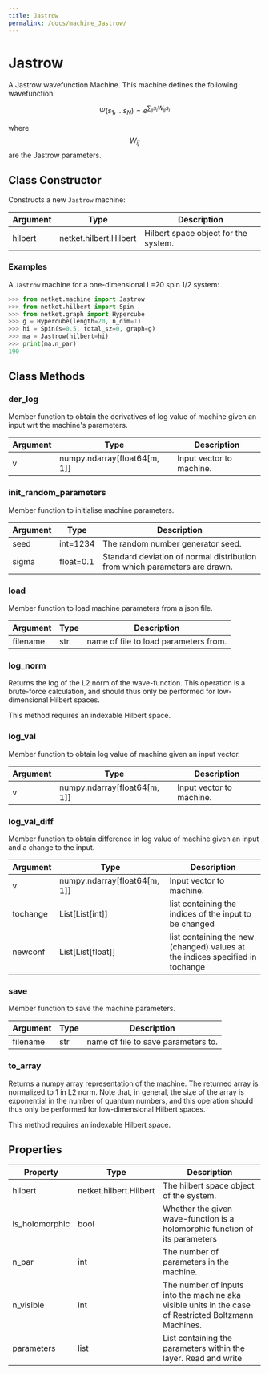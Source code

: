 ```yaml
---
title: Jastrow
permalink: /docs/machine_Jastrow/
---
```

# Jastrow
A Jastrow wavefunction Machine. This machine defines the following
 wavefunction:

 $$ \Psi(s_1,\dots s_N) = e^{\sum_{ij} s_i W_{ij} s_i}$$

 where $$ W_{ij} $$ are the Jastrow parameters.

## Class Constructor
Constructs a new ``Jastrow`` machine:

|Argument|         Type         |            Description             |
|--------|----------------------|------------------------------------|
|hilbert |netket.hilbert.Hilbert|Hilbert space object for the system.|

### Examples
A ``Jastrow`` machine for a one-dimensional L=20 spin 1/2
system:

```python
>>> from netket.machine import Jastrow
>>> from netket.hilbert import Spin
>>> from netket.graph import Hypercube
>>> g = Hypercube(length=20, n_dim=1)
>>> hi = Spin(s=0.5, total_sz=0, graph=g)
>>> ma = Jastrow(hilbert=hi)
>>> print(ma.n_par)
190

```



## Class Methods 
### der_log
Member function to obtain the derivatives of log value of
machine given an input wrt the machine's parameters.

|Argument|            Type            |      Description       |
|--------|----------------------------|------------------------|
|v       |numpy.ndarray[float64[m, 1]]|Input vector to machine.|

### init_random_parameters
Member function to initialise machine parameters.

|Argument|  Type   |                               Description                                |
|--------|---------|--------------------------------------------------------------------------|
|seed    |int=1234 |The random number generator seed.                                         |
|sigma   |float=0.1|Standard deviation of normal distribution from which parameters are drawn.|

### load
Member function to load machine parameters from a json file.

|Argument|Type|             Description             |
|--------|----|-------------------------------------|
|filename|str |name of file to load parameters from.|

### log_norm
Returns the log of the L2 norm of the wave-function.
This operation is a brute-force calculation, and should thus
only be performed for low-dimensional Hilbert spaces.

This method requires an indexable Hilbert space.



### log_val
Member function to obtain log value of machine given an input
vector.

|Argument|            Type            |      Description       |
|--------|----------------------------|------------------------|
|v       |numpy.ndarray[float64[m, 1]]|Input vector to machine.|

### log_val_diff
Member function to obtain difference in log value of machine
given an input and a change to the input.

|Argument|            Type            |                                 Description                                 |
|--------|----------------------------|-----------------------------------------------------------------------------|
|v       |numpy.ndarray[float64[m, 1]]|Input vector to machine.                                                     |
|tochange|List[List[int]]             |list containing the indices of the input to be changed                       |
|newconf |List[List[float]]           |list containing the new (changed) values at the indices specified in tochange|

### save
Member function to save the machine parameters.

|Argument|Type|            Description            |
|--------|----|-----------------------------------|
|filename|str |name of file to save parameters to.|

### to_array
Returns a numpy array representation of the machine.
The returned array is normalized to 1 in L2 norm.
Note that, in general, the size of the array is exponential
in the number of quantum numbers, and this operation should thus
only be performed for low-dimensional Hilbert spaces.

This method requires an indexable Hilbert space.



## Properties

|   Property   |         Type         |                                                   Description                                                    |
|--------------|----------------------|------------------------------------------------------------------------------------------------------------------|
|hilbert       |netket.hilbert.Hilbert| The hilbert space object of the system.                                                                          |
|is_holomorphic|bool                  | Whether the given wave-function is a holomorphic function of             its parameters                          |
|n_par         |int                   | The number of parameters in the machine.                                                                         |
|n_visible     |int                   | The number of inputs into the machine aka visible units in             the case of Restricted Boltzmann Machines.|
|parameters    |list                  | List containing the parameters within the layer.             Read and write                                      |

